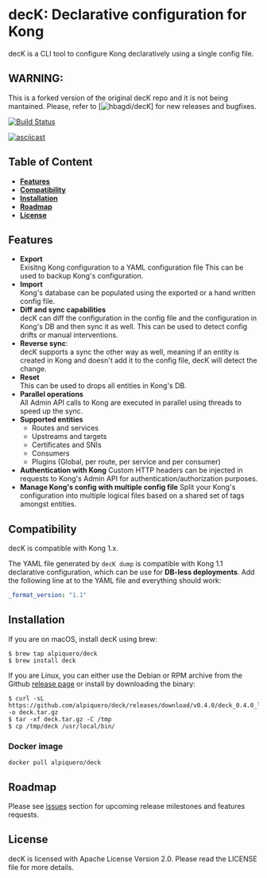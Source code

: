 # decK: Declarative configuration for Kong

decK is a CLI tool to configure Kong declaratively using a single config file.

## WARNING:
This is a forked version of the original decK repo and it is not being mantained. Please, refer to [![hbagdi/decK](https://github.com/hbagdi/deck)] for new releases and bugfixes.

[![Build Status](https://travis-ci.com/alpiquero/deck.svg?branch=master)](https://travis-ci.com/alpiquero/deck)

[![asciicast](https://asciinema.org/a/238318.svg)](https://asciinema.org/a/238318)

## Table of Content

- [**Features**](#features)
- [**Compatibility**](#compatibility)
- [**Installation**](#installation)
- [**Roadmap**](#roadmap)
- [**License**](#license)

## Features

- **Export**  
  Exisitng Kong configuration to a YAML configuration file
  This can be used to backup Kong's configuration.
- **Import**  
  Kong's database can be populated using the exported or a hand written config
  file.
- **Diff and sync capabilities**  
  decK can diff the configuration in the config file and
  the configuration in Kong's DB and then sync it as well.
  This can be used to detect config drifts or manual interventions.
- **Reverse sync**:  
  decK supports a sync the other way as well, meaning if an
  entity is created in Kong and doesn't add it to the config file,
  decK will detect the change.
- **Reset**  
  This can be used to drops all entities in Kong's DB.
- **Parallel operations**  
  All Admin API calls to Kong are executed in parallel using threads to
  speed up the sync.
- **Supported entities**
  - Routes and services
  - Upstreams and targets
  - Certificates and SNIs
  - Consumers
  - Plugins (Global, per route, per service and per consumer)
- **Authentication with Kong**
  Custom HTTP headers can be injected in requests to Kong's Admin API
  for authentication/authorization purposes.
- **Manage Kong's config with multiple config file**
  Split your Kong's configuration into multiple logical files based on a shared
  set of tags amongst entities.

## Compatibility

decK is compatible with Kong 1.x. 

The YAML file generated by `decK dump` is compatible with Kong 1.1 declarative configuration, which can be use for **DB-less deployments**. Add the following line at to the YAML file and everything should work:

```yaml
_format_version: "1.1"
```

## Installation

If you are on macOS, install decK using brew:

```shell
$ brew tap alpiquero/deck
$ brew install deck
```

If you are Linux, you can either use the Debian or RPM archive from
the Github [release page](https://github.com/alpiquero/deck/releases)
or install by downloading the binary:

```shel
$ curl -sL https://github.com/alpiquero/deck/releases/download/v0.4.0/deck_0.4.0_linux_amd64.tar.gz -o deck.tar.gz
$ tar -xf deck.tar.gz -C /tmp
$ cp /tmp/deck /usr/local/bin/
```

### Docker image

```
docker pull alpiquero/deck
```

## Roadmap

Please see [issues](https://github.com/alpiquero/deck/issues)
section for upcoming release milestones and features requests.

## License

decK is licensed with Apache License Version 2.0. Please read the LICENSE
file for more details.
